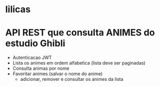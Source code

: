 # lilicas

# API REST que consulta ANIMES do estudio Ghibli

- Autenticacao JWT
- Lista os animes em ordem alfabetica (lista deve ser paginadas)
- Consulta animas por nome
- Favoritar animes (salvar o nome do anime)
  - adicionar, remover e consultar os animes da lista


